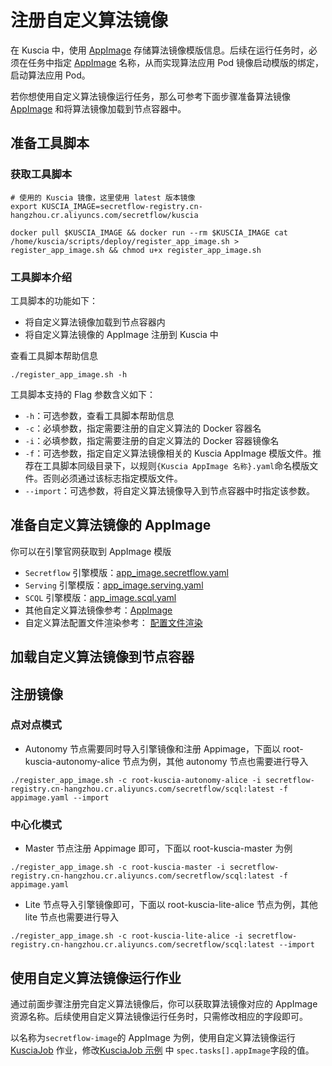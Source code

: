 # 注册自定义算法镜像

在 Kuscia 中，使用 [AppImage](../reference/concepts/appimage_cn.md) 存储算法镜像模版信息。后续在运行任务时，必须在任务中指定 [AppImage](../reference/concepts/appimage_cn.md) 名称，从而实现算法应用 Pod 镜像启动模版的绑定，启动算法应用 Pod。

若你想使用自定义算法镜像运行任务，那么可参考下面步骤准备算法镜像 [AppImage](../reference/concepts/appimage_cn.md) 和将算法镜像加载到节点容器中。

## 准备工具脚本

### 获取工具脚本

```shell
# 使用的 Kuscia 镜像，这里使用 latest 版本镜像
export KUSCIA_IMAGE=secretflow-registry.cn-hangzhou.cr.aliyuncs.com/secretflow/kuscia

docker pull $KUSCIA_IMAGE && docker run --rm $KUSCIA_IMAGE cat /home/kuscia/scripts/deploy/register_app_image.sh > register_app_image.sh && chmod u+x register_app_image.sh
```

### 工具脚本介绍

工具脚本的功能如下：

- 将自定义算法镜像加载到节点容器内
- 将自定义算法镜像的 AppImage 注册到 Kuscia 中

查看工具脚本帮助信息

```shell
./register_app_image.sh -h
```

工具脚本支持的 Flag 参数含义如下：

- `-h`：可选参数，查看工具脚本帮助信息
- `-c`：必填参数，指定需要注册的自定义算法的 Docker 容器名
- `-i`：必填参数，指定需要注册的自定义算法的 Docker 容器镜像名
- `-f`：可选参数，指定自定义算法镜像相关的 Kuscia AppImage 模版文件。推荐在工具脚本同级目录下，以规则`{Kuscia AppImage 名称}.yaml`命名模版文件。否则必须通过该标志指定模版文件。
- `--import`：可选参数，将自定义算法镜像导入到节点容器中时指定该参数。

## 准备自定义算法镜像的 AppImage

你可以在引擎官网获取到 AppImage 模版

- `Secretflow` 引擎模版：[app_image.secretflow.yaml](https://github.com/secretflow/kuscia/blob/main/scripts/templates/app_image.secretflow.yaml)
- `Serving` 引擎模版：[app_image.serving.yaml](https://www.secretflow.org.cn/zh-CN/docs/serving/0.2.1b0/topics/deployment/serving_on_kuscia#appimage)
- `SCQL` 引擎模版：[app_image.scql.yaml](https://www.secretflow.org.cn/zh-CN/docs/scql/main/topics/deployment/run-scql-on-kuscia)
- 其他自定义算法镜像参考：[AppImage](../reference/concepts/appimage_cn)
- 自定义算法配置文件渲染参考： [配置文件渲染](../tutorial/config_render.md)

## 加载自定义算法镜像到节点容器

## 注册镜像

### 点对点模式

- Autonomy 节点需要同时导入引擎镜像和注册 Appimage，下面以 root-kuscia-autonomy-alice 节点为例，其他 autonomy 节点也需要进行导入

```shell
./register_app_image.sh -c root-kuscia-autonomy-alice -i secretflow-registry.cn-hangzhou.cr.aliyuncs.com/secretflow/scql:latest -f appimage.yaml --import
```

### 中心化模式

- Master 节点注册 Appimage 即可，下面以 root-kuscia-master 为例

```shell
./register_app_image.sh -c root-kuscia-master -i secretflow-registry.cn-hangzhou.cr.aliyuncs.com/secretflow/scql:latest -f appimage.yaml
```

- Lite 节点导入引擎镜像即可，下面以 root-kuscia-lite-alice 节点为例，其他 lite 节点也需要进行导入

```shell
./register_app_image.sh -c root-kuscia-lite-alice -i secretflow-registry.cn-hangzhou.cr.aliyuncs.com/secretflow/scql:latest --import
```

## 使用自定义算法镜像运行作业

通过前面步骤注册完自定义算法镜像后，你可以获取算法镜像对应的 AppImage 资源名称。后续使用自定义算法镜像运行任务时，只需修改相应的字段即可。

以名称为`secretflow-image`的 AppImage 为例，使用自定义算法镜像运行 [KusciaJob](../reference/concepts/kusciajob_cn.md) 作业，修改[KusciaJob 示例](../reference/concepts/kusciajob_cn.md#创建-kusciajob) 中 `spec.tasks[].appImage`字段的值。
